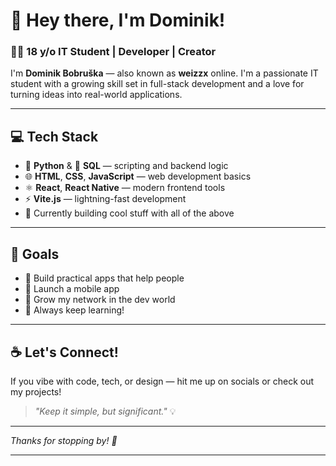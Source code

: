 # 👋 Hey there, I'm Dominik!

### 👨‍💻 18 y/o IT Student | Developer | Creator


I'm **Dominik Bobruška** — also known as **weizzx** online. I'm a passionate IT student with a growing skill set in full-stack development and a love for turning ideas into real-world applications.

---

## 💻 Tech Stack
- 🐍 **Python** & 🧠 **SQL** — scripting and backend logic
- 🌐 **HTML**, **CSS**, **JavaScript** — web development basics
- ⚛️ **React**, **React Native** — modern frontend tools
- ⚡ **Vite.js** — lightning-fast development
- 🧰 Currently building cool stuff with all of the above

---

## 🎯 Goals
- 🔨 Build practical apps that help people
- 📱 Launch a mobile app
- 🔗 Grow my network in the dev world
- 🌱 Always keep learning!

---

## ☕ Let's Connect!

If you vibe with code, tech, or design — hit me up on socials or check out my projects!

> _"Keep it simple, but significant."_ 💡

---

_Thanks for stopping by! 👋_
****
